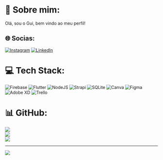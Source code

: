 # 💫 Sobre mim:
Olá, sou o Gui, bem vindo ao meu perfil!


## 🌐 Socias:
[![Instagram](https://img.shields.io/badge/Instagram-%23E4405F.svg?logo=Instagram&logoColor=white)](https://instagram.com/guuigodoi) [![LinkedIn](https://img.shields.io/badge/LinkedIn-%230077B5.svg?logo=linkedin&logoColor=white)](https://linkedin.com/in/guilherme-h-godoi/) 

# 💻 Tech Stack:
![Firebase](https://img.shields.io/badge/firebase-%23039BE5.svg?style=flat&logo=firebase) ![Flutter](https://img.shields.io/badge/Flutter-%2302569B.svg?style=flat&logo=Flutter&logoColor=white) ![NodeJS](https://img.shields.io/badge/node.js-6DA55F?style=flat&logo=node.js&logoColor=white) ![Strapi](https://img.shields.io/badge/strapi-%232E7EEA.svg?style=flat&logo=strapi&logoColor=white) ![SQLite](https://img.shields.io/badge/sqlite-%2307405e.svg?style=flat&logo=sqlite&logoColor=white) ![Canva](https://img.shields.io/badge/Canva-%2300C4CC.svg?style=flat&logo=Canva&logoColor=white) 	![Figma](https://img.shields.io/badge/figma-%23F24E1E.svg?style=flat&logo=figma&logoColor=white) ![Adobe XD](https://img.shields.io/badge/Adobe%20XD-470137?style=flat&logo=Adobe%20XD&logoColor=#FF61F6) ![Trello](https://img.shields.io/badge/Trello-%23026AA7.svg?style=flat&logo=Trello&logoColor=white)
# 📊 GitHub:
![](https://github-readme-stats.vercel.app/api?username=GuiGodooi&theme=dark&hide_border=false&include_all_commits=false&count_private=false)<br/>
![](https://github-readme-streak-stats.herokuapp.com/?user=GuiGodooi&theme=dark&hide_border=false)<br/>
![](https://github-readme-stats.vercel.app/api/top-langs/?username=GuiGodooi&theme=dark&hide_border=false&include_all_commits=false&count_private=false&layout=compact)

---
[![](https://visitcount.itsvg.in/api?id=GuiGodooi&icon=0&color=0)](https://visitcount.itsvg.in)

<!-- Proudly created with GPRM ( https://gprm.itsvg.in ) -->
